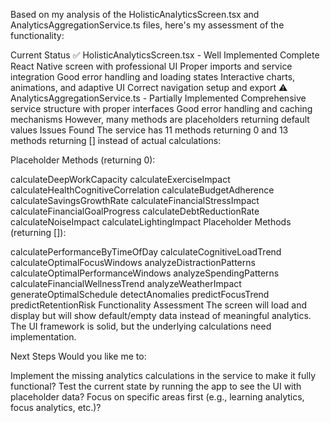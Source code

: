 Based on my analysis of the HolisticAnalyticsScreen.tsx and AnalyticsAggregationService.ts files, here's my assessment of the functionality:

Current Status
✅ HolisticAnalyticsScreen.tsx - Well Implemented
Complete React Native screen with professional UI
Proper imports and service integration
Good error handling and loading states
Interactive charts, animations, and adaptive UI
Correct navigation setup and export
⚠️ AnalyticsAggregationService.ts - Partially Implemented
Comprehensive service structure with proper interfaces
Good error handling and caching mechanisms
However, many methods are placeholders returning default values
Issues Found
The service has 11 methods returning 0 and 13 methods returning [] instead of actual calculations:

Placeholder Methods (returning 0):

calculateDeepWorkCapacity
calculateExerciseImpact
calculateHealthCognitiveCorrelation
calculateBudgetAdherence
calculateSavingsGrowthRate
calculateFinancialStressImpact
calculateFinancialGoalProgress
calculateDebtReductionRate
calculateNoiseImpact
calculateLightingImpact
Placeholder Methods (returning []):

calculatePerformanceByTimeOfDay
calculateCognitiveLoadTrend
calculateOptimalFocusWindows
analyzeDistractionPatterns
calculateOptimalPerformanceWindows
analyzeSpendingPatterns
calculateFinancialWellnessTrend
analyzeWeatherImpact
generateOptimalSchedule
detectAnomalies
predictFocusTrend
predictRetentionRisk
Functionality Assessment
The screen will load and display but will show default/empty data instead of meaningful analytics. The UI framework is solid, but the underlying calculations need implementation.

Next Steps
Would you like me to:

Implement the missing analytics calculations in the service to make it fully functional?
Test the current state by running the app to see the UI with placeholder data?
Focus on specific areas first (e.g., learning analytics, focus analytics, etc.)?
